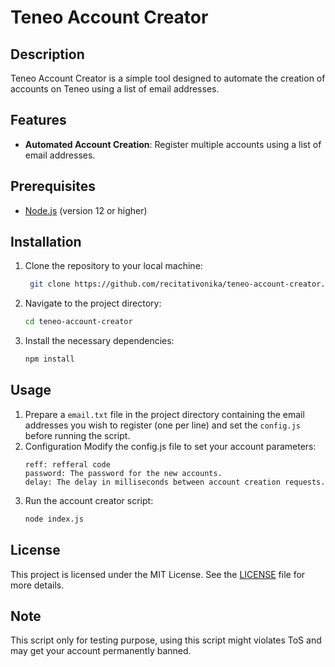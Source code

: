 # Teneo Account Creator

## Description
Teneo Account Creator is a simple tool designed to automate the creation of accounts on Teneo using a list of email addresses.

## Features
- **Automated Account Creation**: Register multiple accounts using a list of email addresses.

## Prerequisites
- [Node.js](https://nodejs.org/) (version 12 or higher)

## Installation

1. Clone the repository to your local machine:
   ```bash
	git clone https://github.com/recitativonika/teneo-account-creator.git
   ```
2. Navigate to the project directory:
	```bash
	cd teneo-account-creator
	```
3. Install the necessary dependencies:
	```bash
	npm install
	```

## Usage

1. Prepare a `email.txt` file in the project directory containing the email addresses you wish to register (one per line) and set the `config.js` before running the script.
2. Configuration
Modify the config.js file to set your account parameters:
	```
	reff: refferal code
	password: The password for the new accounts.
	delay: The delay in milliseconds between account creation requests.
	```
3. Run the account creator script:
	```bash
	node index.js
	```

## License
This project is licensed under the MIT License. See the [LICENSE](LICENSE) file for more details.

## Note
This script only for testing purpose, using this script might violates ToS and may get your account permanently banned.
